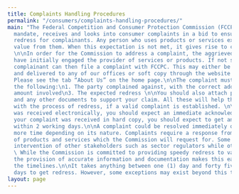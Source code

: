 ```yaml
---
title: Complaints Handling Procedures
permalink: "/consumers/complaints-handling-procedures/"
main: "The Federal Competition and Consumer Protection Commission (FCCPC), by its
  mandate, receives and looks into consumer complaints in a bid to ensuring speedy
  redress for complainants. Any person who uses products or services expects to get
  value from them. When this expectation is not met, it gives rise to complaints.
  \n\nIn order for the Commission to address a complaint, the aggrieved consumer must
  have initially engaged the provider of services or products. If not satisfied, the
  complainant can then file a complaint with FCCPC. This may either be in hard copy
  and delivered to any of our offices or soft copy through the website portal or email.
  Please see the tab “About Us” on the home page.\n\nThe complaint must clearly state
  the following:\n1. The party complained against, with the correct address\n2. The
  amount involved\n3. The expected redress \n\nYou should also attach proof of transaction
  and any other documents to support your claim. All these will help the Commission
  with the process of redress, if a valid complaint is established. \n\nIf your complaint
  was received electronically, you should expect an immediate acknowledgement. If
  your complaint was received in hard copy, you should expect to get an acknowledgment
  within 2 working days.\n\nA complaint could be resolved immediately or may take
  more time depending on its nature. Complaints require a response from the provider
  of products and services which the Commission will request for. Some require the
  intervention of other stakeholders such as sector regulators while others do not.
  \ While the Commission is committed to providing speedy redress to valid complaints,
  the provision of accurate information and documentation makes this easier and reduces
  the timelines.\n\nIt takes anything between one (1) day and forty five days (45)
  days to get redress. However, some exceptions may exist beyond this timeframe."
layout: page
---
```


